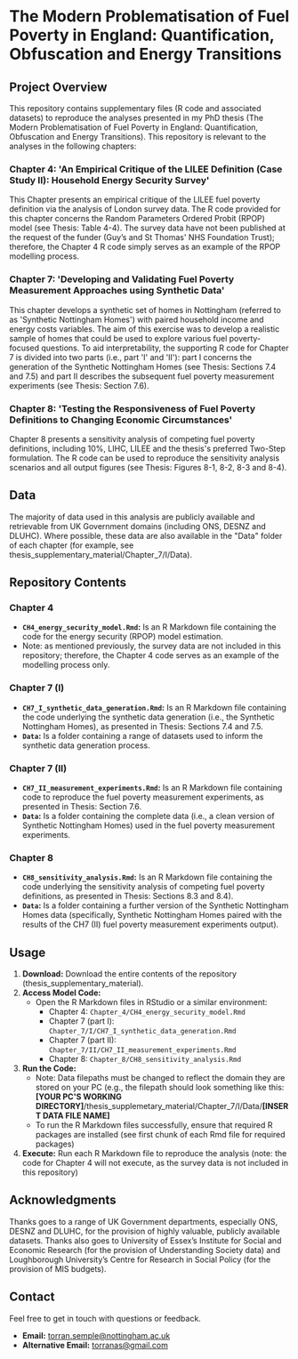 # The Modern Problematisation of Fuel Poverty in England: Quantification, Obfuscation and Energy Transitions

## Project Overview
This repository contains supplementary files (R code and associated datasets) to reproduce the analyses presented in my PhD thesis (The Modern Problematisation of Fuel Poverty in England: Quantification, Obfuscation and Energy Transitions). This repository is relevant to the analyses in the following chapters:

### Chapter 4: 'An Empirical Critique of the LILEE Definition (Case Study II): Household Energy Security Survey'
This Chapter presents an empirical critique of the LILEE fuel poverty definition via the analysis of London survey data. The R code provided for this chapter concerns the Random Parameters Ordered Probit (RPOP) model (see Thesis: Table 4-4). The survey data have not been published at the request of the funder (Guy’s and St Thomas' NHS Foundation Trust); therefore, the Chapter 4 R code simply serves as an example of the RPOP modelling process. 

### Chapter 7: 'Developing and Validating Fuel Poverty Measurement Approaches using Synthetic Data'
This chapter develops a synthetic set of homes in Nottingham (referred to as 'Synthetic Nottingham Homes') with paired household income and energy costs variables. The aim of this exercise was to develop a realistic sample of homes that could be used to explore various fuel poverty-focused questions. To aid interpretability, the supporting R code for Chapter 7 is divided into two parts (i.e., part 'I' and 'II'): part I concerns the generation of the Synthetic Nottingham Homes (see Thesis: Sections 7.4 and 7.5) and part II describes the subsequent fuel poverty measurement experiments (see Thesis: Section 7.6). 

### Chapter 8: 'Testing the Responsiveness of Fuel Poverty Definitions to Changing Economic Circumstances' 
Chapter 8 presents a sensitivity analysis of competing fuel poverty definitions, including 10%, LIHC, LILEE and the thesis's preferred Two-Step formulation. The R code can be used to reproduce the sensitivity analysis scenarios and all output figures (see Thesis: Figures 8-1, 8-2, 8-3 and 8-4).  


## Data
The majority of data used in this analysis are publicly available and retrievable from UK Government domains (including ONS, DESNZ and DLUHC). Where possible, these data are also available in the "Data" folder of each chapter (for example, see thesis_supplementary_material/Chapter_7/I/Data).


## Repository Contents

### Chapter 4
* **`CH4_energy_security_model.Rmd`:** Is an R Markdown file containing the code for the energy security (RPOP) model estimation. 
* Note: as mentioned previously, the survey data are not included in this repository; therefore, the Chapter 4 code serves as an example of the modelling process only.

### Chapter 7 (I)
* **`CH7_I_synthetic_data_generation.Rmd`:** Is an R Markdown file containing the code underlying the synthetic data generation (i.e., the Synthetic Nottingham Homes), as presented in Thesis: Sections 7.4 and 7.5.
* **`Data`:** Is a folder containing a range of datasets used to inform the synthetic data generation process. 

### Chapter 7 (II)
* **`CH7_II_measurement_experiments.Rmd`:** Is an R Markdown file containing code to reproduce the fuel poverty measurement experiments, as presented in Thesis: Section 7.6.
* **`Data`:** Is a folder containing the complete data (i.e., a clean version of Synthetic Nottingham Homes) used in the fuel poverty measurement experiments.

### Chapter 8
* **`CH8_sensitivity_analysis.Rmd`:** Is an R Markdown file containing the code underlying the sensitivity analysis of competing fuel poverty definitions, as presented in Thesis: Sections 8.3 and 8.4). 
* **`Data`:** Is a folder containing a further version of the Synthetic Nottingham Homes data (specifically, Synthetic Nottingham Homes paired with the results of the CH7 (II) fuel poverty measurement experiments output).


## Usage


1.  **Download:** Download the entire contents of the repository (thesis_supplementary_material).
2.  **Access Model Code:**
    * Open the R Markdown files in RStudio or a similar environment:
        * Chapter 4: `Chapter_4/CH4_energy_security_model.Rmd`
        * Chapter 7 (part I): `Chapter_7/I/CH7_I_synthetic_data_generation.Rmd`
        * Chapter 7 (part II): `Chapter_7/II/CH7_II_measurement_experiments.Rmd`
        * Chapter 8: `Chapter_8/CH8_sensitivity_analysis.Rmd`
3.  **Run the Code:**
    * Note: Data filepaths must be changed to reflect the domain they are stored on your PC (e.g., the filepath should look something like this: **[YOUR PC'S WORKING DIRECTORY]**/thesis_supplemetary_material/Chapter_7/I/Data/**[INSERT DATA FILE NAME]**
    * To run the R Markdown files successfully, ensure that required R packages are installed (see first chunk of each Rmd file for required packages)
4.  **Execute:** Run each R Markdown file to reproduce the analysis (note: the code for Chapter 4 will not execute, as the survey data is not included in this repository)

## Acknowledgments

Thanks goes to a range of UK Government departments, especially ONS, DESNZ and DLUHC, for the provision of highly valuable, publicly available datasets. Thanks also goes to University of Essex’s Institute for Social and Economic Research (for the provision of Understanding Society data) and Loughborough University’s Centre for Research in Social Policy (for the provision of MIS budgets).


## Contact

Feel free to get in touch with questions or feedback.

* **Email:** <torran.semple@nottingham.ac.uk>
* **Alternative Email:** <torranas@gmail.com>
